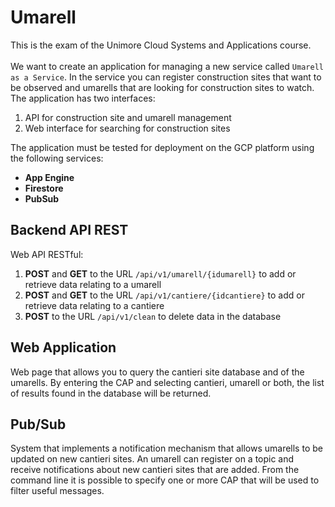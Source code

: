 # Umarell
This is the exam of the Unimore Cloud Systems and Applications course.
<br/><br/>
We want to create an application for managing a new service called ``Umarell as a Service``. In the service you can register construction sites that want to be observed and umarells that are looking for construction sites to watch.
The application has two interfaces:
1. API for construction site and umarell management
2. Web interface for searching for construction sites

The application must be tested for deployment on the GCP platform using the following services:
- **App Engine**
- **Firestore**
- **PubSub**

## Backend API REST
Web API RESTful:
1. **POST** and **GET** to the URL ``/api/v1/umarell/{idumarell}`` to add or retrieve data relating to a umarell
2. **POST** and **GET** to the URL ``/api/v1/cantiere/{idcantiere}`` to add or retrieve data relating to a cantiere
3. **POST** to the URL ``/api/v1/clean`` to delete data in the database
## Web Application
Web page that allows you to query the cantieri site database and
of the umarells. By entering the CAP and selecting cantieri, umarell or both, the list of results found in the database will be returned.
## Pub/Sub
System that implements a notification mechanism that allows umarells to be updated on new cantieri sites. An umarell can register on a topic and receive notifications about new cantieri sites that are added. From the command line it is possible to specify one or more CAP that will be used to filter useful messages.